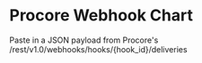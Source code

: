 # Procore Webhook Chart

Paste in a JSON payload from 
Procore's /rest/v1.0/webhooks/hooks/{hook_id}/deliveries